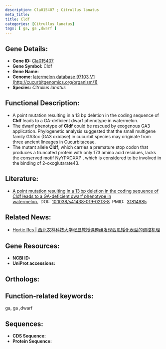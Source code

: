 ```yaml
---
description: Cla015407 ; Citrullus lanatus
meta_title:
title: Cldf
categories: [Citrullus lanatus]
tags: [ ga, ga ,dwarf ]
---
```


## Gene Details:
- **Gene ID:**	[Cla015407]()
- **Gene Symbol:** Cldf
- **Gene Name:** 
- **Genome:** [latermelon database 97103 V1 (http://cucurbitgenomics.org/organism/1)]()
- **Species:** *Citrullus lanatus*

## Functional Description:
   - A point mutation resulting in a 13 bp deletion in the coding sequence of **Cldf** leads to a GA-deficient dwarf phenotype in watermelon.
   - The dwarf phenotype of **Cldf** could be rescued by exogenous GA3 application. Phylogenetic analysis suggested that the small multigene family GA3ox (GA3 oxidase) in cucurbit species may originate from three ancient lineages in Cucurbitaceae.
   - The mutant allele **Cldf**, which carries a premature stop codon that produces a truncated protein with only 173 amino acid residues, lacks the conserved motif NyYPXCXXP , which is considered to be involved in the binding of 2-oxoglutarate43.

## Literature:
   - [A point mutation resulting in a 13 bp deletion in the coding sequence of Cldf leads to a GA-deficient dwarf phenotype in watermelon.]( https://academic.oup.com/hr/article/doi/10.1038/s41438-019-0213-8/6437851?login=true)&nbsp;&nbsp;DOI:&nbsp;&nbsp;[10.1038/s41438-019-0213-8](https://academic.oup.com/hr/article/doi/10.1038/s41438-019-0213-8/6437851?login=true)&nbsp;&nbsp;PMID:&nbsp;&nbsp;[31814985](https://pubmed.ncbi.nlm.nih.gov/31814985/)

## Related News:
   - [Hortic Res | 西北农林科技大学张显教授课题组发现西瓜矮化表型的调控机理](https://mp.weixin.qq.com/s?__biz=MzIyOTY2NDYyNQ==&mid=2247493537&idx=5&sn=85b1d6a7c03fcd76adec0bb83fdc2e28&chksm=e8bd95bfdfca1ca90cf8658c17d5ce2ea4270c4830cf3c0372bd038c2678fd09966c18844278&scene=27#wechat_redirect)

## Gene Resources:
- **NCBI ID:** [](https://www.ncbi.nlm.nih.gov/gene/?term=)
- **UniProt accessions:** [](https://www.uniprot.org/uniprotkb//entry)

## Orthologs:


## Function-related keywords:
ga, ga ,dwarf

## Sequences:
- **CDS Sequence:**
- **Protein Sequence:**
